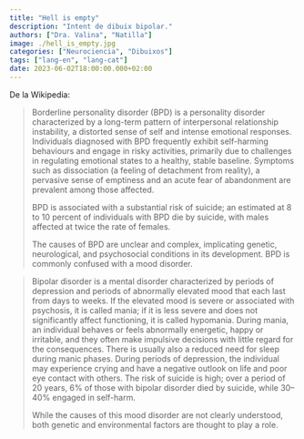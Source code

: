 ```yaml
---
title: "Hell is empty"
description: "Intent de dibuix bipolar."
authors: ["Dra. Valina", "Natilla"]
image: ./hell_is_empty.jpg
categories: ["Neurociencia", "Dibuixos"]
tags: ["lang-en", "lang-cat"]
date: 2023-06-02T18:00:00.000+02:00
---
```


De la Wikipedia:

> Borderline personality disorder (BPD) is a personality disorder characterized by a long-term pattern of interpersonal relationship instability, a distorted sense of self and intense emotional responses. Individuals diagnosed with BPD frequently exhibit self-harming behaviours and engage in risky activities, primarily due to challenges in regulating emotional states to a healthy, stable baseline. Symptoms such as dissociation (a feeling of detachment from reality), a pervasive sense of emptiness and an acute fear of abandonment are prevalent among those affected.<p>
BPD is associated with a substantial risk of suicide; an estimated at 8 to 10 percent of individuals with BPD die by suicide, with males affected at twice the rate of females.<p>
The causes of BPD are unclear and complex, implicating genetic, neurological, and psychosocial conditions in its development. BPD is commonly confused with a mood disorder.

> Bipolar disorder is a mental disorder characterized by periods of depression and periods of abnormally elevated mood that each last from days to weeks. If the elevated mood is severe or associated with psychosis, it is called mania; if it is less severe and does not significantly affect functioning, it is called hypomania. During mania, an individual behaves or feels abnormally energetic, happy or irritable, and they often make impulsive decisions with little regard for the consequences. There is usually also a reduced need for sleep during manic phases. During periods of depression, the individual may experience crying and have a negative outlook on life and poor eye contact with others. The risk of suicide is high; over a period of 20 years, 6% of those with bipolar disorder died by suicide, while 30–40% engaged in self-harm.<p>
While the causes of this mood disorder are not clearly understood, both genetic and environmental factors are thought to play a role.

